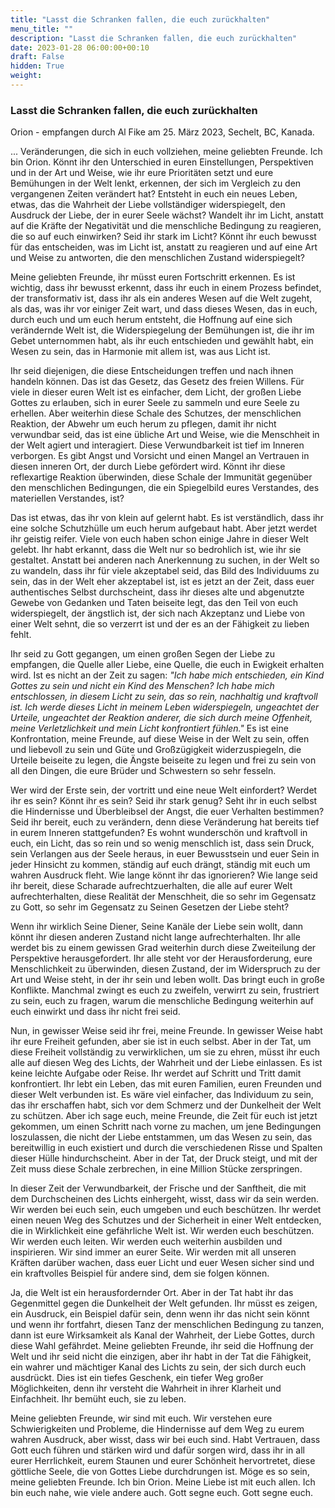 ```yaml
---
title: "Lasst die Schranken fallen, die euch zurückhalten"
menu_title: ""
description: "Lasst die Schranken fallen, die euch zurückhalten"
date: 2023-01-28 06:00:00+00:10
draft: False
hidden: True
weight:
---
```

### Lasst die Schranken fallen, die euch zurückhalten

Orion - empfangen durch Al Fike am 25. März 2023, Sechelt, BC, Kanada.

... Veränderungen, die sich in euch vollziehen, meine geliebten Freunde. Ich bin Orion. Könnt ihr den Unterschied in euren Einstellungen, Perspektiven und in der Art und Weise, wie ihr eure Prioritäten setzt und eure Bemühungen in der Welt lenkt, erkennen, der sich im Vergleich zu den vergangenen Zeiten verändert hat? Entsteht in euch ein neues Leben, etwas, das die Wahrheit der Liebe vollständiger widerspiegelt, den Ausdruck der Liebe, der in eurer Seele wächst? Wandelt ihr im Licht, anstatt auf die Kräfte der Negativität und die menschliche Bedingung zu reagieren, die so auf euch einwirken? Seid ihr stark im Licht? Könnt ihr euch bewusst für das entscheiden, was im Licht ist, anstatt zu reagieren und auf eine Art und Weise zu antworten, die den menschlichen Zustand widerspiegelt?

Meine geliebten Freunde, ihr müsst euren Fortschritt erkennen. Es ist wichtig, dass ihr bewusst erkennt, dass ihr euch in einem Prozess befindet, der transformativ ist, dass ihr als ein anderes Wesen auf die Welt zugeht, als das, was ihr vor einiger Zeit wart, und dass dieses Wesen, das in euch, durch euch und um euch herum entsteht, die Hoffnung auf eine sich verändernde Welt ist, die Widerspiegelung der Bemühungen ist, die ihr im Gebet unternommen habt, als ihr euch entschieden und gewählt habt, ein Wesen zu sein, das in Harmonie mit allem ist, was aus Licht ist.

Ihr seid diejenigen, die diese Entscheidungen treffen und nach ihnen handeln können. Das ist das Gesetz, das Gesetz des freien Willens. Für viele in dieser euren Welt ist es einfacher, dem Licht, der großen Liebe Gottes zu erlauben, sich in eurer Seele zu sammeln und eure Seele zu erhellen. Aber weiterhin diese Schale des Schutzes, der menschlichen Reaktion, der Abwehr um euch herum zu pflegen, damit ihr nicht verwundbar seid, das ist eine übliche Art und Weise, wie die Menschheit in der Welt agiert und interagiert. Diese Verwundbarkeit ist tief im Inneren verborgen. Es gibt Angst und Vorsicht und einen Mangel an Vertrauen in diesen inneren Ort, der durch Liebe gefördert wird. Könnt ihr diese reflexartige Reaktion überwinden, diese Schale der Immunität gegenüber den menschlichen Bedingungen, die ein Spiegelbild eures Verstandes, des materiellen Verstandes, ist?

Das ist etwas, das ihr von klein auf gelernt habt. Es ist verständlich, dass ihr eine solche Schutzhülle um euch herum aufgebaut habt. Aber jetzt werdet ihr geistig reifer. Viele von euch haben schon einige Jahre in dieser Welt gelebt. Ihr habt erkannt, dass die Welt nur so bedrohlich ist, wie ihr sie gestaltet. Anstatt bei anderen nach Anerkennung zu suchen, in der Welt so zu wandeln, dass ihr für viele akzeptabel seid, das Bild des Individuums zu sein, das in der Welt eher akzeptabel ist, ist es jetzt an der Zeit, dass euer authentisches Selbst durchscheint, dass ihr dieses alte und abgenutzte Gewebe von Gedanken und Taten beiseite legt, das den Teil von euch widerspiegelt, der ängstlich ist, der sich nach Akzeptanz und Liebe von einer Welt sehnt, die so verzerrt ist und der es an der Fähigkeit zu lieben fehlt.

Ihr seid zu Gott gegangen, um einen großen Segen der Liebe zu empfangen, die Quelle aller Liebe, eine Quelle, die euch in Ewigkeit erhalten wird. Ist es nicht an der Zeit zu sagen: *"Ich habe mich entschieden, ein Kind Gottes zu sein und nicht ein Kind des Menschen? Ich habe mich entschlossen, in diesem Licht zu sein, das so rein, nachhaltig und kraftvoll ist. Ich werde dieses Licht in meinem Leben widerspiegeln, ungeachtet der Urteile, ungeachtet der Reaktion anderer, die sich durch meine Offenheit, meine Verletzlichkeit und mein Licht konfrontiert fühlen."* Es ist eine Konfrontation, meine Freunde, auf diese Weise in der Welt zu sein, offen und liebevoll zu sein und Güte und Großzügigkeit widerzuspiegeln, die Urteile beiseite zu legen, die Ängste beiseite zu legen und frei zu sein von all den Dingen, die eure Brüder und Schwestern so sehr fesseln.

Wer wird der Erste sein, der vortritt und eine neue Welt einfordert? Werdet ihr es sein? Könnt ihr es sein? Seid ihr stark genug? Seht ihr in euch selbst die Hindernisse und Überbleibsel der Angst, die euer Verhalten bestimmen? Seid ihr bereit, euch zu verändern, denn diese Veränderung hat bereits tief in eurem Inneren stattgefunden? Es wohnt wunderschön und kraftvoll in euch, ein Licht, das so rein und so wenig menschlich ist, dass sein Druck, sein Verlangen aus der Seele heraus, in euer Bewusstsein und euer Sein in jeder Hinsicht zu kommen, ständig auf euch drängt, ständig mit euch um wahren Ausdruck fleht. Wie lange könnt ihr das ignorieren? Wie lange seid ihr bereit, diese Scharade aufrechtzuerhalten, die alle auf eurer Welt aufrechterhalten, diese Realität der Menschheit, die so sehr im Gegensatz zu Gott, so sehr im Gegensatz zu Seinen Gesetzen der Liebe steht?

Wenn ihr wirklich Seine Diener, Seine Kanäle der Liebe sein wollt, dann könnt ihr diesen anderen Zustand nicht lange aufrechterhalten. Ihr alle werdet bis zu einem gewissen Grad weiterhin durch diese Zweiteilung der Perspektive herausgefordert. Ihr alle steht vor der Herausforderung, eure Menschlichkeit zu überwinden, diesen Zustand, der im Widerspruch zu der Art und Weise steht, in der ihr sein und leben wollt. Das bringt euch in große Konflikte. Manchmal zwingt es euch zu zweifeln, verwirrt zu sein, frustriert zu sein, euch zu fragen, warum die menschliche Bedingung weiterhin auf euch einwirkt und dass ihr nicht frei seid.

Nun, in gewisser Weise seid ihr frei, meine Freunde. In gewisser Weise habt ihr eure Freiheit gefunden, aber sie ist in euch selbst. Aber in der Tat, um diese Freiheit vollständig zu verwirklichen, um sie zu ehren, müsst ihr euch alle auf diesen Weg des Lichts, der Wahrheit und der Liebe einlassen. Es ist keine leichte Aufgabe oder Reise. Ihr werdet auf Schritt und Tritt damit konfrontiert. Ihr lebt ein Leben, das mit euren Familien, euren Freunden und dieser Welt verbunden ist. Es wäre viel einfacher, das Individuum zu sein, das ihr erschaffen habt, sich vor dem Schmerz und der Dunkelheit der Welt zu schützen. Aber ich sage euch, meine Freunde, die Zeit für euch ist jetzt gekommen, um einen Schritt nach vorne zu machen, um jene Bedingungen loszulassen, die nicht der Liebe entstammen, um das Wesen zu sein, das bereitwillig in euch existiert und durch die verschiedenen Risse und Spalten dieser Hülle hindurchscheint. Aber in der Tat, der Druck steigt, und mit der Zeit muss diese Schale zerbrechen, in eine Million Stücke zerspringen.

In dieser Zeit der Verwundbarkeit, der Frische und der Sanftheit, die mit dem Durchscheinen des Lichts einhergeht, wisst, dass wir da sein werden. Wir werden bei euch sein, euch umgeben und euch beschützen. Ihr werdet einen neuen Weg des Schutzes und der Sicherheit in einer Welt entdecken, die in Wirklichkeit eine gefährliche Welt ist. Wir werden euch beschützen. Wir werden euch leiten. Wir werden euch weiterhin ausbilden und inspirieren. Wir sind immer an eurer Seite. Wir werden mit all unseren Kräften darüber wachen, dass euer Licht und euer Wesen sicher sind und ein kraftvolles Beispiel für andere sind, dem sie folgen können.

Ja, die Welt ist ein herausfordernder Ort. Aber in der Tat habt ihr das Gegenmittel gegen die Dunkelheit der Welt gefunden. Ihr müsst es zeigen, ein Ausdruck, ein Beispiel dafür sein, denn wenn ihr das nicht sein könnt und wenn ihr fortfahrt, diesen Tanz der menschlichen Bedingung zu tanzen, dann ist eure Wirksamkeit als Kanal der Wahrheit, der Liebe Gottes, durch diese Wahl gefährdet. Meine geliebten Freunde, ihr seid die Hoffnung der Welt und ihr seid nicht die einzigen, aber ihr habt in der Tat die Fähigkeit, ein wahrer und mächtiger Kanal des Lichts zu sein, der sich durch euch ausdrückt. Dies ist ein tiefes Geschenk, ein tiefer Weg großer Möglichkeiten, denn ihr versteht die Wahrheit in ihrer Klarheit und Einfachheit. Ihr bemüht euch, sie zu leben.

Meine geliebten Freunde, wir sind mit euch. Wir verstehen eure Schwierigkeiten und Probleme, die Hindernisse auf dem Weg zu eurem wahren Ausdruck, aber wisst, dass wir bei euch sind. Habt Vertrauen, dass Gott euch führen und stärken wird und dafür sorgen wird, dass ihr in all eurer Herrlichkeit, eurem Staunen und eurer Schönheit hervortretet, diese göttliche Seele, die von Gottes Liebe durchdrungen ist. Möge es so sein, meine geliebten Freunde. Ich bin Orion. Meine Liebe ist mit euch allen. Ich bin euch nahe, wie viele andere auch. Gott segne euch. Gott segne euch.
